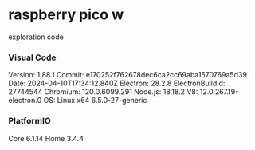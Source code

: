 # raspberry pico w

exploration code

### Visual Code
Version: 1.88.1
Commit: e170252f762678dec6ca2cc69aba1570769a5d39
Date: 2024-04-10T17:34:12.840Z
Electron: 28.2.8
ElectronBuildId: 27744544
Chromium: 120.0.6099.291
Node.js: 18.18.2
V8: 12.0.267.19-electron.0
OS: Linux x64 6.5.0-27-generic

### PlatformIO
Core 6.1.14 Home 3.4.4
